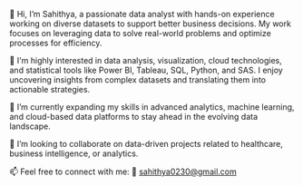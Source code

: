 👋 Hi, I’m Sahithya, a passionate data analyst with hands-on experience working on diverse datasets to support better business decisions. My work focuses on leveraging data to solve real-world problems and optimize processes for efficiency.

👀 I'm highly interested in data analysis, visualization, cloud technologies, and statistical tools like Power BI, Tableau, SQL, Python, and SAS. I enjoy uncovering insights from complex datasets and translating them into actionable strategies.

🌱 I’m currently expanding my skills in advanced analytics, machine learning, and cloud-based data platforms to stay ahead in the evolving data landscape.

💞️ I’m looking to collaborate on data-driven projects related to healthcare, business intelligence, or analytics.

📫 Feel free to connect with me:
📧 sahithya0230@gmail.com

